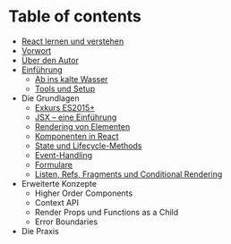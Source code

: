 # Table of contents

* [React lernen und verstehen](README.md)
* [Vorwort](vorwort.md)
* [Über den Autor](ueber-den-autor.md)
* [Einführung](einfuehrung/README.md)
  * [Ab ins kalte Wasser](einfuehrung/ab-ins-kalte-wasser.md)
  * [Tools und Setup](einfuehrung/tools-und-setup.md)
* Die Grundlagen
  * [Exkurs ES2015+](die-grundlagen/exkurs-es2015+.md)
  * [JSX – eine Einführung](die-grundlagen/jsx-eine-einfuehrung.md)
  * [Rendering von Elementen](die-grundlagen/rendering-von-elementen.md)
  * [Komponenten in React](die-grundlagen/komponenten-in-react.md)
  * [State und Lifecycle-Methods](die-grundlagen/state-und-lifecycle-methods.md)
  * [Event-Handling](die-grundlagen/event-handling.md)
  * [Formulare](die-grundlagen/formulare.md)
  * [Listen, Refs, Fragments und Conditional Rendering](die-grundlagen/listen-refs-fragments-und-conditional-rendering.md)
* Erweiterte Konzepte
  * Higher Order Components
  * Context API
  * Render Props und Functions as a Child
  * Error Boundaries
* Die Praxis

